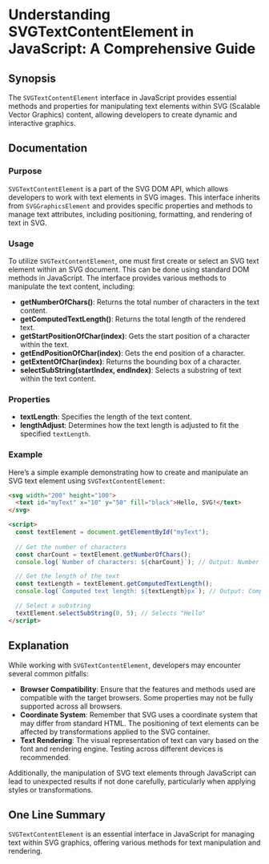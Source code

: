 <!--
Meta Description: # Understanding SVGTextContentElement in JavaScript: A Comprehensive Guide ## Synopsis The `SVGTextContentElement` interface in JavaScript provides es...
Meta Keywords: text, svg, svgtextcontentelement, methods, length
-->

# Understanding SVGTextContentElement in JavaScript: A Comprehensive Guide

## Synopsis
The `SVGTextContentElement` interface in JavaScript provides essential methods and properties for manipulating text elements within SVG (Scalable Vector Graphics) content, allowing developers to create dynamic and interactive graphics.

## Documentation
### Purpose
`SVGTextContentElement` is a part of the SVG DOM API, which allows developers to work with text elements in SVG images. This interface inherits from `SVGGraphicsElement` and provides specific properties and methods to manage text attributes, including positioning, formatting, and rendering of text in SVG.

### Usage
To utilize `SVGTextContentElement`, one must first create or select an SVG text element within an SVG document. This can be done using standard DOM methods in JavaScript. The interface provides various methods to manipulate the text content, including:

- **getNumberOfChars()**: Returns the total number of characters in the text content.
- **getComputedTextLength()**: Returns the total length of the rendered text.
- **getStartPositionOfChar(index)**: Gets the start position of a character within the text.
- **getEndPositionOfChar(index)**: Gets the end position of a character.
- **getExtentOfChar(index)**: Returns the bounding box of a character.
- **selectSubString(startIndex, endIndex)**: Selects a substring of text within the text content.

### Properties
- **textLength**: Specifies the length of the text content.
- **lengthAdjust**: Determines how the text length is adjusted to fit the specified `textLength`.

### Example
Here’s a simple example demonstrating how to create and manipulate an SVG text element using `SVGTextContentElement`:

```html
<svg width="200" height="100">
  <text id="myText" x="10" y="50" fill="black">Hello, SVG!</text>
</svg>

<script>
  const textElement = document.getElementById("myText");
  
  // Get the number of characters
  const charCount = textElement.getNumberOfChars();
  console.log(`Number of characters: ${charCount}`); // Output: Number of characters: 10

  // Get the length of the text
  const textLength = textElement.getComputedTextLength();
  console.log(`Computed text length: ${textLength}px`); // Output: Computed text length: XXpx

  // Select a substring
  textElement.selectSubString(0, 5); // Selects "Hello"
</script>
```

## Explanation
While working with `SVGTextContentElement`, developers may encounter several common pitfalls:

- **Browser Compatibility**: Ensure that the features and methods used are compatible with the target browsers. Some properties may not be fully supported across all browsers.
- **Coordinate System**: Remember that SVG uses a coordinate system that may differ from standard HTML. The positioning of text elements can be affected by transformations applied to the SVG container.
- **Text Rendering**: The visual representation of text can vary based on the font and rendering engine. Testing across different devices is recommended.

Additionally, the manipulation of SVG text elements through JavaScript can lead to unexpected results if not done carefully, particularly when applying styles or transformations.

## One Line Summary
`SVGTextContentElement` is an essential interface in JavaScript for managing text within SVG graphics, offering various methods for text manipulation and rendering.